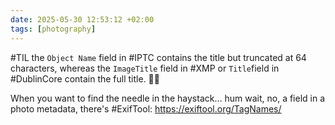 ```yaml
---
date: 2025-05-30 12:53:12 +02:00
tags: [photography]
---
```


#TIL the `Object Name` field in #IPTC contains the title but truncated at 64 characters, whereas the `ImageTitle` field in #XMP or `Title`field in #DublinCore contain the full title. 🤷‍♂️

When you want to find the needle in the haystack… hum wait, no, a field in a photo metadata, there's #ExifTool: https://exiftool.org/TagNames/
